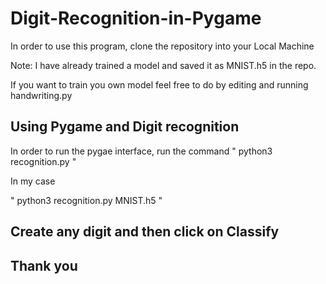 # Digit-Recognition-in-Pygame

In order to use this program, clone the repository into your Local Machine

Note: I have already trained a model and saved it as MNIST.h5 in the repo.

If you want to train you own model feel free to do by editing and running handwriting.py

## Using Pygame and Digit recognition

In order to run the pygae interface, run the command
" python3 recognition.py <name of the model> "

In my case

" python3 recognition.py MNIST.h5 "


## Create any digit and then click on Classify

## Thank you 
